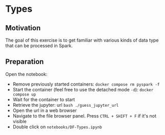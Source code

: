 # Types 

## Motivation

The goal of this exercise is to get familiar with various kinds of data type that can be processed in Spark.

## Preparation

Open the notebook:

- Remove previously started containers: `docker compose rm pyspark -f`
- Start the container (feel free to use the detached mode `-d`): `docker compose up`
- Wait for the container to start
- Retrieve the jupyter: url `bash ./guess_jupyter_url`
- Open the url in a web browser
- Navigate to the file browser panel. Press `CTRL + SHIFT + F` if it's not visible
- Double click on `notebooks/DF-Types.ipynb`
